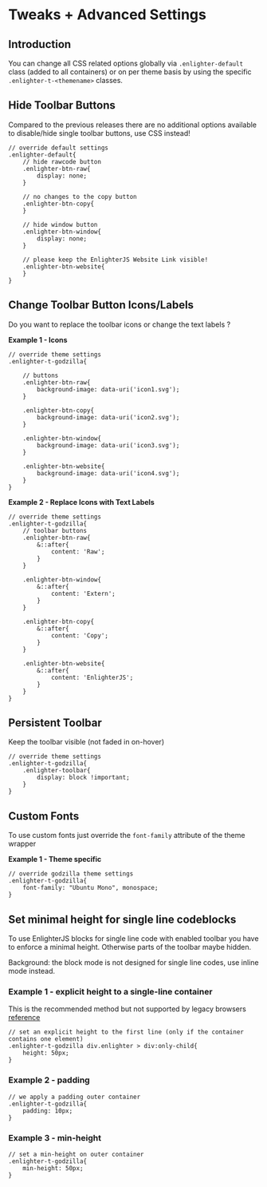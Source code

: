 Tweaks + Advanced Settings
===============================

## Introduction ##

You can change all CSS related options globally via `.enlighter-default` class (added to all containers) or on per theme basis by using the specific `.enlighter-t-<themename>` classes.

## Hide Toolbar Buttons ##

Compared to the previous releases there are no additional options available to disable/hide single toolbar buttons, use CSS instead!

```less
// override default settings
.enlighter-default{
    // hide rawcode button
    .enlighter-btn-raw{
        display: none;
    }

    // no changes to the copy button
    .enlighter-btn-copy{
    }

    // hide window button
    .enlighter-btn-window{
        display: none;
    }

    // please keep the EnlighterJS Website Link visible!
    .enlighter-btn-website{
    }
}
```

## Change Toolbar Button Icons/Labels ##

Do you want to replace the toolbar icons or change the text labels ?

**Example 1 - Icons**

```less
// override theme settings
.enlighter-t-godzilla{

    // buttons
    .enlighter-btn-raw{
        background-image: data-uri('icon1.svg');
    }

    .enlighter-btn-copy{
        background-image: data-uri('icon2.svg');
    }

    .enlighter-btn-window{
        background-image: data-uri('icon3.svg');
    }

    .enlighter-btn-website{
        background-image: data-uri('icon4.svg');
    }
}
```

**Example 2 - Replace Icons with Text Labels**

```less
// override theme settings
.enlighter-t-godzilla{
    // toolbar buttons
    .enlighter-btn-raw{
        &::after{
            content: 'Raw';
        }
    }

    .enlighter-btn-window{
        &::after{
            content: 'Extern';
        }
    }

    .enlighter-btn-copy{
        &::after{
            content: 'Copy';
        }
    }

    .enlighter-btn-website{
        &::after{
            content: 'EnlighterJS';
        }
    }
}
```

## Persistent Toolbar ##

Keep the toolbar visible (not faded in on-hover)

```less
// override theme settings
.enlighter-t-godzilla{
    .enlighter-toolbar{
        display: block !important;
    }
}
```

## Custom Fonts ##

To use custom fonts just override the `font-family` attribute of the theme wrapper

**Example 1 - Theme specific**

```less
// override godzilla theme settings
.enlighter-t-godzilla{
    font-family: "Ubuntu Mono", monospace;
}
```

## Set minimal height for single line codeblocks ##

To use EnlighterJS blocks for single line code with enabled toolbar you have to enforce a minimal height.
Otherwise parts of the toolbar maybe hidden.

Background: the block mode is not designed for single line codes, use inline mode instead.

### Example 1 - explicit height to a single-line container ###

This is the recommended method but not supported by legacy browsers [reference](https://developer.mozilla.org/de/docs/Web/CSS/:only-child)

```less
// set an explicit height to the first line (only if the container contains one element)
.enlighter-t-godzilla div.enlighter > div:only-child{
    height: 50px;
}
```

### Example 2 - padding ###

```less
// we apply a padding outer container
.enlighter-t-godzilla{
    padding: 10px;
}
```

### Example 3 - min-height ###

```less
// set a min-height on outer container
.enlighter-t-godzilla{
    min-height: 50px;
}
```

